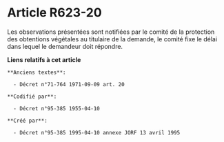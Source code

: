 # Article R623-20

Les observations présentées sont notifiées par le comité de la protection des obtentions végétales au titulaire de la
demande, le comité fixe le délai dans lequel le demandeur doit répondre.

**Liens relatifs à cet article**

	**Anciens textes**:

	  - Décret n°71-764 1971-09-09 art. 20

	**Codifié par**:

	  - Décret n°95-385 1955-04-10

	**Créé par**:

	  - Décret n°95-385 1995-04-10 annexe JORF 13 avril 1995
